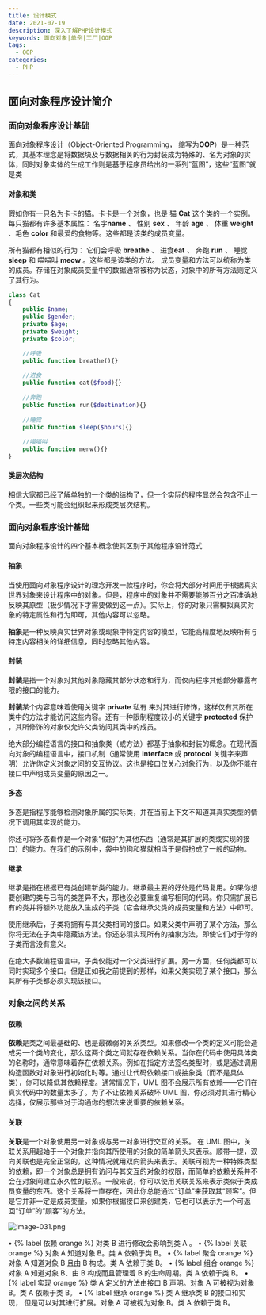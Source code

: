```yaml
---
title: 设计模式
date: 2021-07-19
description: 深入了解PHP设计模式
keywords: 面向对象|单例|工厂|OOP
tags:
  - OOP 
categories:
  - PHP
---
```




## 面向对象程序设计简介

### 面向对象程序设计基础

面向对象程序设计（Object-Oriented Programming， 缩写为**OOP**）是一种范式，其基本理念是将数据块及与数据相关的行为封装成为特殊的、名为对象的实体，同时对象实体的生成工作则是基于程序员给出的一系列“蓝图”，这些“蓝图”就是类



#### 对象和类



假如你有一只名为卡卡的猫。卡卡是一个对象，也是 猫 **Cat** 这个类的一个实例。每只猫都有许多基本属性： 名字**name** 、 性别 **sex** 、 年龄 **age** 、 体重 **weight** 、毛色 **color** 和最爱的食物等。这些都是该类的成员变量。

所有猫都有相似的行为： 它们会呼吸 **breathe** 、 进食**eat** 、 奔跑 **run** 、 睡觉 **sleep** 和 喵喵叫 **meow** 。这些都是该类的方法。 成员变量和方法可以统称为类的成员。存储在对象成员变量中的数据通常被称为状态，对象中的所有方法则定义了其行为。 



```php
class Cat
{
    public $name;
    public $gender;
    private $age;
    private $weight;
    private $color;

    //呼吸
    public function breathe(){}
    
    //进食
    public function eat($food){}
    
    //奔跑
    public function run($destination){}
    
    //睡觉
    public function sleep($hours){}
    
    //喵喵叫
    public function menw(){}
}
```





#### 类层次结构

相信大家都已经了解单独的一个类的结构了，但一个实际的程序显然会包含不止一个类。一些类可能会组织起来形成类层次结构。





### 面向对象程序设计基础

面向对象程序设计的四个基本概念使其区别于其他程序设计范式



#### 抽象

当使用面向对象程序设计的理念开发一款程序时，你会将大部分时间用于根据真实世界对象来设计程序中的对象。但是，程序中的对象并不需要能够百分之百准确地反映其原型（极少情况下才需要做到这一点）。实际上，你的对象只需模拟真实对象的特定属性和行为即可，其他内容可以忽略。

**抽象**是一种反映真实世界对象或现象中特定内容的模型，它能高精度地反映所有与特定内容相关的详细信息，同时忽略其他内容。

#### 封装

**封装**是指一个对象对其他对象隐藏其部分状态和行为，而仅向程序其他部分暴露有限的接口的能力。

**封装**某个内容意味着使用关键字 **private** 私有 来对其进行修饰，这样仅有其所在类中的方法才能访问这些内容。还有一种限制程度较小的关键字 **protected** 保护 ，其所修饰的对象仅允许父类访问其类中的成员。

绝大部分编程语言的接口和抽象类（或方法）都基于抽象和封装的概念。在现代面向对象的编程语言中，接口机制（通常使用 **interface** 或 **protocol** 关键字来声明）允许你定义对象之间的交互协议。这也是接口仅关心对象行为，以及你不能在接口中声明成员变量的原因之一。

#### 多态

多态是指程序能够检测对象所属的实际类，并在当前上下文不知道其真实类型的情况下调用其实现的能力。

你还可将多态看作是一个对象“假扮”为其他东西（通常是其扩展的类或实现的接口）的能力。在我们的示例中，袋中的狗和猫就相当于是假扮成了一般的动物。 

#### 继承

继承是指在根据已有类创建新类的能力。继承最主要的好处是代码复用。如果你想要创建的类与已有的类差异不大，那也没必要重复编写相同的代码。你只需扩展已有的类并将额外功能放入生成的子类（它会继承父类的成员变量和方法）中即可。

使用继承后，子类将拥有与其父类相同的接口。如果父类中声明了某个方法，那么你将无法在子类中隐藏该方法。你还必须实现所有的抽象方法，即使它们对于你的子类而言没有意义。

在绝大多数编程语言中，子类仅能对一个父类进行扩展。另一方面，任何类都可以同时实现多个接口。但是正如我之前提到的那样，如果父类实现了某个接口，那么其所有子类都必须实现该接口。



### 对象之间的关系



#### 依赖

**依赖**是类之间最基础的、也是最微弱的关系类型。如果修改一个类的定义可能会造成另一个类的变化，那么这两个类之间就存在依赖关系。当你在代码中使用具体类的名称时，通常意味着存在依赖关系。例如在指定方法签名类型时，或是通过调用构造函数对对象进行初始化时等。通过让代码依赖接口或抽象类（而不是具体类），你可以降低其依赖程度。通常情况下，UML 图不会展示所有依赖——它们在真实代码中的数量太多了。为了不让依赖关系破坏 UML 图，你必须对其进行精心选择，仅展示那些对于沟通你的想法来说重要的依赖关系。

#### 关联

**关联**是一个对象使用另一对象或与另一对象进行交互的关系。 在 UML 图中，关联关系用起始于一个对象并指向其所使用的对象的简单箭头来表示。顺带一提，双向关联也是完全正常的，这种情况就用双向箭头来表示。关联可视为一种特殊类型的依赖，即一个对象总是拥有访问与其交互的对象的权限，而简单的依赖关系并不会在对象间建立永久性的联系。一般来说，你可以使用关联关系来表示类似于类成员变量的东西。这个关系将一直存在，因此你总能通过“订单”来获取其“顾客”。但是它并非一定是成员变量。如果你根据接口来创建类，它也可以表示为一个可返回“订单”的“顾客”的方法。



![image-031.png](https://s2.loli.net/2022/11/07/FiAfQ6yTq8tNHdD.png)

• {% label 依赖 orange %} 对类 B 进行修改会影响到类 A 。
• {% label 关联 orange %} 对象 A 知道对象 B。类 A 依赖于类 B。
• {% label 聚合 orange %} 对象 A 知道对象 B 且由 B 构成。类 A 依赖于类 B。
• {% label 组合 orange %} 对象 A 知道对象 B、由 B 构成而且管理着 B 的生命周期。类 A 依赖于类 B。
• {% label 实现 orange %} 类 A 定义的方法由接口 B 声明。对象 A 可被视为对象B。类 A 依赖于类 B。
• {% label 继承 orange %} 类 A 继承类 B 的接口和实现， 但是可以对其进行扩展。对象 A 可被视为对象 B。类 A 依赖于类 B。
